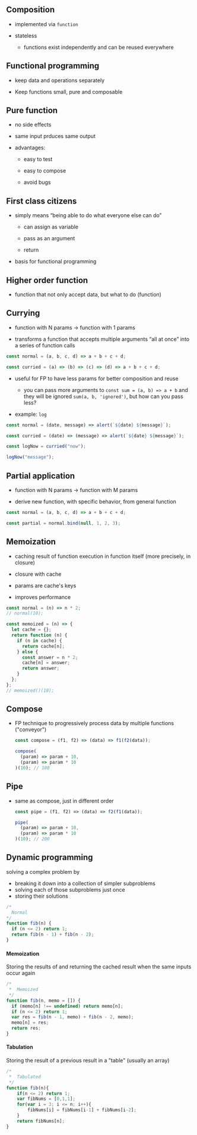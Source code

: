 ## Composition

- implemented via `function`

- stateless

  - functions exist independently and can be reused everywhere

## Functional programming

- keep data and operations separately

- Keep functions small, pure and composable

## Pure function

- no side effects

- same input prduces same output

- advantages:

  - easy to test

  - easy to compose

  - avoid bugs

## First class citizens

- simply means “being able to do what everyone else can do”

  - can assign as variable

  - pass as an argument

  - return

- basis for functional programming

## Higher order function

- function that not only accept data, but what to do (function)

## Currying

- function with N params → function with 1 params

- transforms a function that accepts multiple arguments “all at once” into a series of function calls

```js
const normal = (a, b, c, d) => a + b + c + d;

const curried = (a) => (b) => (c) => (d) => a + b + c + d;
```

- useful for FP to have less params for better composition and reuse

  - you can pass more arguments to `const sum = (a, b) => a + b` and they will be ignored `sum(a, b, 'ignored')`, but how can you pass less?

- example: `log`

```js
const normal = (date, message) => alert(`${date} ${message}`);

const curried = (date) => (message) => alert(`${date} ${message}`);

const logNow = curried("now");

logNow("message");
```

## Partial application

- function with N params → function with M params

- derive new function, with specific behavior, from general function

```js
const normal = (a, b, c, d) => a + b + c + d;

const partial = normal.bind(null, 1, 2, 3);
```

## Memoization

- caching result of function execution in function itself (more precisely, in closure)

- closure with cache

- params are cache's keys

- improves performance

```js
const normal = (n) => n * 2;
// normal(10);
```

```js
const memoized = (n) => {
  let cache = {};
  return function (n) {
    if (n in cache) {
      return cache[n];
    } else {
      const answer = n * 2;
      cache[n] = answer;
      return answer;
    }
  };
};
// memoized()(10);
```

## Compose

- FP technique to progressively process data by multiple functions ("conveyor")

  ```js
  const compose = (f1, f2) => (data) => f1(f2(data));

  compose(
    (param) => param + 10,
    (param) => param * 10
  )(10); // 100
  ```

## Pipe

- same as compose, just in different order

  ```js
  const pipe = (f1, f2) => (data) => f2(f1(data));

  pipe(
    (param) => param + 10,
    (param) => param * 10
  )(10); // 200
  ```

## Dynamic programming

solving a complex problem by 
- breaking it down into a collection of simpler subproblems
- solving each of those subproblems just once
- storing their solutions

```js
/*
  Normal
*/
function fib(n) {
  if (n <= 2) return 1;
  return fib(n - 1) + fib(n - 2);
}
```

#### Memoization

Storing the results of and returning the cached result when the same inputs occur again

```js
/*
 *  Memoized
 */
function fib(n, memo = []) {
  if (memo[n] !== undefined) return memo[n];
  if (n <= 2) return 1;
  var res = fib(n - 1, memo) + fib(n - 2, memo);
  memo[n] = res;
  return res;
}
```

#### Tabulation

Storing the result of a previous result in a "table" (usually an array)

```js
/*
 *  Tabulated
 */
function fib(n){
    if(n <= 2) return 1;
    var fibNums = [0,1,1];
    for(var i = 3; i <= n; i++){
        fibNums[i] = fibNums[i-1] + fibNums[i-2];
    }
    return fibNums[n];
}
```